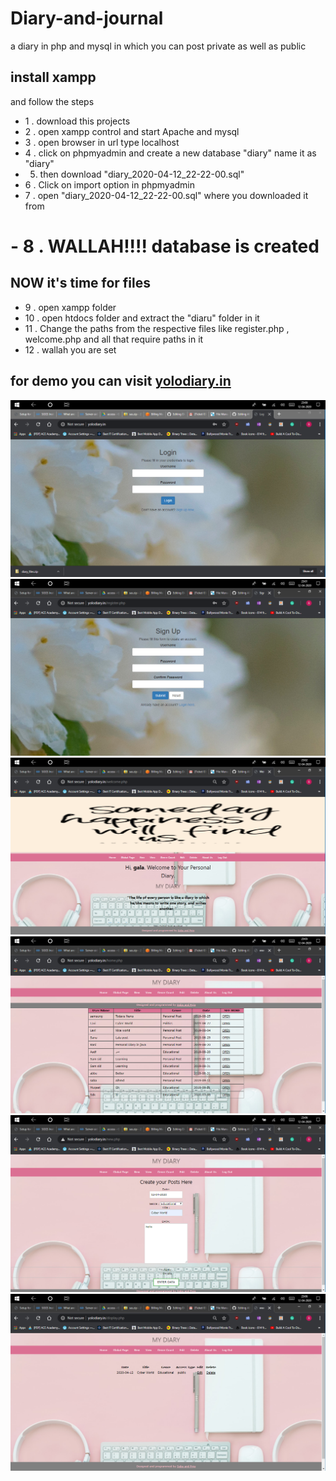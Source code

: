 # Diary-and-journal
a diary in php and mysql in which you can post private as well as public 
## install xampp
and follow the steps
- 1 . download this projects 
- 2 . open xampp control and start Apache and mysql
- 3 . open browser in url type localhost
- 4 . click on phpmyadmin and create a new database "diary" name it as "diary"
- 5. then download "diary_2020-04-12_22-22-00.sql"
- 6 . Click on import option in phpmyadmin
- 7 . open "diary_2020-04-12_22-22-00.sql" where you downloaded it from 
# - 8 . WALLAH!!!! database is created
## NOW it's time for files 
- 9 . open xampp folder 
- 10 . open htdocs folder and extract the "diaru" folder in it 
- 11 . Change the paths from the respective files like register.php , welcome.php and all that require paths in it 
- 12 . wallah you are set 
## for demo you can visit [yolodiary.in](http://www.yolodiary.in/) 

![alt text](1.PNG)
![alt text](2.PNG)
![alt text](3.PNG)
![alt text](4.PNG)
![alt text](5.PNG)
![alt text](6.PNG)
